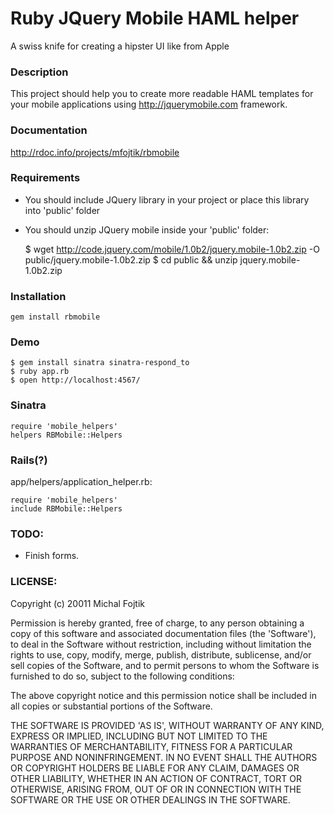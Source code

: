 # Ruby JQuery Mobile HAML helper

A swiss knife for creating a hipster UI like from Apple

### Description

This project should help you to create more readable HAML templates for your
mobile applications using http://jquerymobile.com framework.


### Documentation

http://rdoc.info/projects/mfojtik/rbmobile

### Requirements

- You should include JQuery library in your project or place this library into
  'public' folder
- You should unzip JQuery mobile inside your 'public' folder:

    $ wget http://code.jquery.com/mobile/1.0b2/jquery.mobile-1.0b2.zip -O public/jquery.mobile-1.0b2.zip
    $ cd public && unzip jquery.mobile-1.0b2.zip

### Installation

    gem install rbmobile
    
### Demo

    $ gem install sinatra sinatra-respond_to
    $ ruby app.rb
    $ open http://localhost:4567/ 

### Sinatra

    require 'mobile_helpers'
    helpers RBMobile::Helpers

### Rails(?)

app/helpers/application_helper.rb:

    require 'mobile_helpers'
    include RBMobile::Helpers

### TODO:

- Finish forms.

### LICENSE:

Copyright (c) 20011 Michal Fojtik

Permission is hereby granted, free of charge, to any person obtaining
a copy of this software and associated documentation files (the
'Software'), to deal in the Software without restriction, including
without limitation the rights to use, copy, modify, merge, publish,
distribute, sublicense, and/or sell copies of the Software, and to
permit persons to whom the Software is furnished to do so, subject to
the following conditions:

The above copyright notice and this permission notice shall be
included in all copies or substantial portions of the Software.

THE SOFTWARE IS PROVIDED 'AS IS', WITHOUT WARRANTY OF ANY KIND,
EXPRESS OR IMPLIED, INCLUDING BUT NOT LIMITED TO THE WARRANTIES OF
MERCHANTABILITY, FITNESS FOR A PARTICULAR PURPOSE AND NONINFRINGEMENT.
IN NO EVENT SHALL THE AUTHORS OR COPYRIGHT HOLDERS BE LIABLE FOR ANY
CLAIM, DAMAGES OR OTHER LIABILITY, WHETHER IN AN ACTION OF CONTRACT,
TORT OR OTHERWISE, ARISING FROM, OUT OF OR IN CONNECTION WITH THE
SOFTWARE OR THE USE OR OTHER DEALINGS IN THE SOFTWARE.

